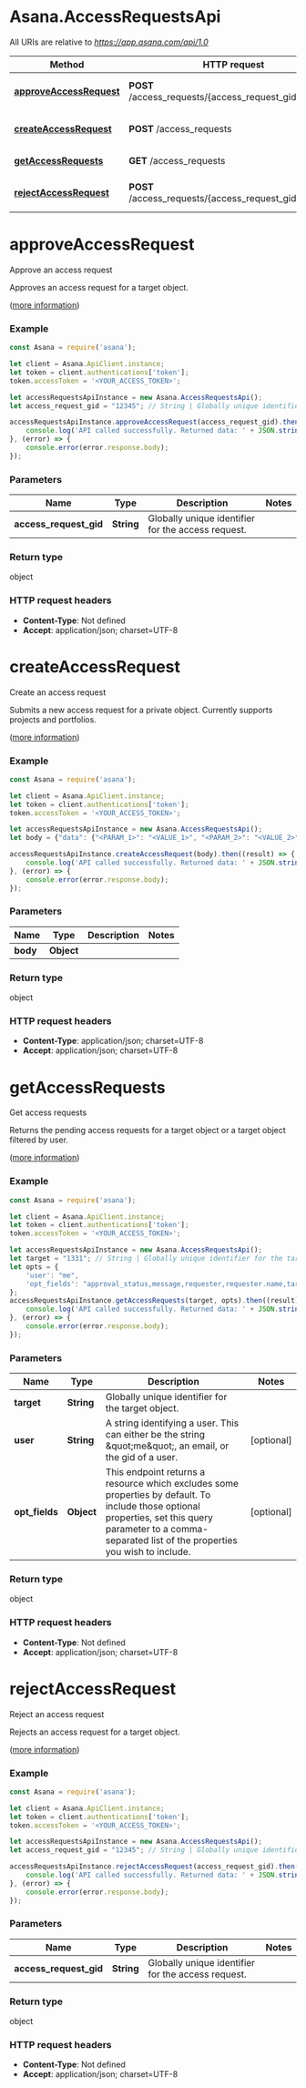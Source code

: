 # Asana.AccessRequestsApi

All URIs are relative to *https://app.asana.com/api/1.0*

Method | HTTP request | Description
------------- | ------------- | -------------
[**approveAccessRequest**](AccessRequestsApi.md#approveAccessRequest) | **POST** /access_requests/{access_request_gid}/approve | Approve an access request
[**createAccessRequest**](AccessRequestsApi.md#createAccessRequest) | **POST** /access_requests | Create an access request
[**getAccessRequests**](AccessRequestsApi.md#getAccessRequests) | **GET** /access_requests | Get access requests
[**rejectAccessRequest**](AccessRequestsApi.md#rejectAccessRequest) | **POST** /access_requests/{access_request_gid}/reject | Reject an access request

<a name="approveAccessRequest"></a>
# **approveAccessRequest**

Approve an access request

Approves an access request for a target object.

([more information](https://developers.asana.com/reference/approveaccessrequest))

### Example
```javascript
const Asana = require('asana');

let client = Asana.ApiClient.instance;
let token = client.authentications['token'];
token.accessToken = '<YOUR_ACCESS_TOKEN>';

let accessRequestsApiInstance = new Asana.AccessRequestsApi();
let access_request_gid = "12345"; // String | Globally unique identifier for the access request.

accessRequestsApiInstance.approveAccessRequest(access_request_gid).then((result) => {
    console.log('API called successfully. Returned data: ' + JSON.stringify(result.data, null, 2));
}, (error) => {
    console.error(error.response.body);
});

```

### Parameters

Name | Type | Description  | Notes
------------- | ------------- | ------------- | -------------
 **access_request_gid** | **String**| Globally unique identifier for the access request. | 

### Return type

object

### HTTP request headers

 - **Content-Type**: Not defined
 - **Accept**: application/json; charset=UTF-8

<a name="createAccessRequest"></a>
# **createAccessRequest**

Create an access request

Submits a new access request for a private object. Currently supports projects and portfolios.

([more information](https://developers.asana.com/reference/createaccessrequest))

### Example
```javascript
const Asana = require('asana');

let client = Asana.ApiClient.instance;
let token = client.authentications['token'];
token.accessToken = '<YOUR_ACCESS_TOKEN>';

let accessRequestsApiInstance = new Asana.AccessRequestsApi();
let body = {"data": {"<PARAM_1>": "<VALUE_1>", "<PARAM_2>": "<VALUE_2>",}}; // Object | 

accessRequestsApiInstance.createAccessRequest(body).then((result) => {
    console.log('API called successfully. Returned data: ' + JSON.stringify(result.data, null, 2));
}, (error) => {
    console.error(error.response.body);
});

```

### Parameters

Name | Type | Description  | Notes
------------- | ------------- | ------------- | -------------
 **body** | **Object**|  | 

### Return type

object

### HTTP request headers

 - **Content-Type**: application/json; charset=UTF-8
 - **Accept**: application/json; charset=UTF-8

<a name="getAccessRequests"></a>
# **getAccessRequests**

Get access requests

Returns the pending access requests for a target object or a target object filtered by user.

([more information](https://developers.asana.com/reference/getaccessrequests))

### Example
```javascript
const Asana = require('asana');

let client = Asana.ApiClient.instance;
let token = client.authentications['token'];
token.accessToken = '<YOUR_ACCESS_TOKEN>';

let accessRequestsApiInstance = new Asana.AccessRequestsApi();
let target = "1331"; // String | Globally unique identifier for the target object.
let opts = { 
    'user': "me", 
    'opt_fields': "approval_status,message,requester,requester.name,target"
};
accessRequestsApiInstance.getAccessRequests(target, opts).then((result) => {
    console.log('API called successfully. Returned data: ' + JSON.stringify(result.data, null, 2));
}, (error) => {
    console.error(error.response.body);
});

```

### Parameters

Name | Type | Description  | Notes
------------- | ------------- | ------------- | -------------
 **target** | **String**| Globally unique identifier for the target object. | 
 **user** | **String**| A string identifying a user. This can either be the string \&quot;me\&quot;, an email, or the gid of a user. | [optional] 
 **opt_fields** | **Object**| This endpoint returns a resource which excludes some properties by default. To include those optional properties, set this query parameter to a comma-separated list of the properties you wish to include. | [optional] 

### Return type

object

### HTTP request headers

 - **Content-Type**: Not defined
 - **Accept**: application/json; charset=UTF-8

<a name="rejectAccessRequest"></a>
# **rejectAccessRequest**

Reject an access request

Rejects an access request for a target object.

([more information](https://developers.asana.com/reference/rejectaccessrequest))

### Example
```javascript
const Asana = require('asana');

let client = Asana.ApiClient.instance;
let token = client.authentications['token'];
token.accessToken = '<YOUR_ACCESS_TOKEN>';

let accessRequestsApiInstance = new Asana.AccessRequestsApi();
let access_request_gid = "12345"; // String | Globally unique identifier for the access request.

accessRequestsApiInstance.rejectAccessRequest(access_request_gid).then((result) => {
    console.log('API called successfully. Returned data: ' + JSON.stringify(result.data, null, 2));
}, (error) => {
    console.error(error.response.body);
});

```

### Parameters

Name | Type | Description  | Notes
------------- | ------------- | ------------- | -------------
 **access_request_gid** | **String**| Globally unique identifier for the access request. | 

### Return type

object

### HTTP request headers

 - **Content-Type**: Not defined
 - **Accept**: application/json; charset=UTF-8

